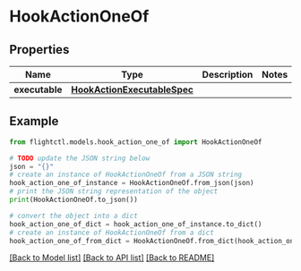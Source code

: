 # HookActionOneOf


## Properties

Name | Type | Description | Notes
------------ | ------------- | ------------- | -------------
**executable** | [**HookActionExecutableSpec**](HookActionExecutableSpec.md) |  | 

## Example

```python
from flightctl.models.hook_action_one_of import HookActionOneOf

# TODO update the JSON string below
json = "{}"
# create an instance of HookActionOneOf from a JSON string
hook_action_one_of_instance = HookActionOneOf.from_json(json)
# print the JSON string representation of the object
print(HookActionOneOf.to_json())

# convert the object into a dict
hook_action_one_of_dict = hook_action_one_of_instance.to_dict()
# create an instance of HookActionOneOf from a dict
hook_action_one_of_from_dict = HookActionOneOf.from_dict(hook_action_one_of_dict)
```
[[Back to Model list]](../README.md#documentation-for-models) [[Back to API list]](../README.md#documentation-for-api-endpoints) [[Back to README]](../README.md)


